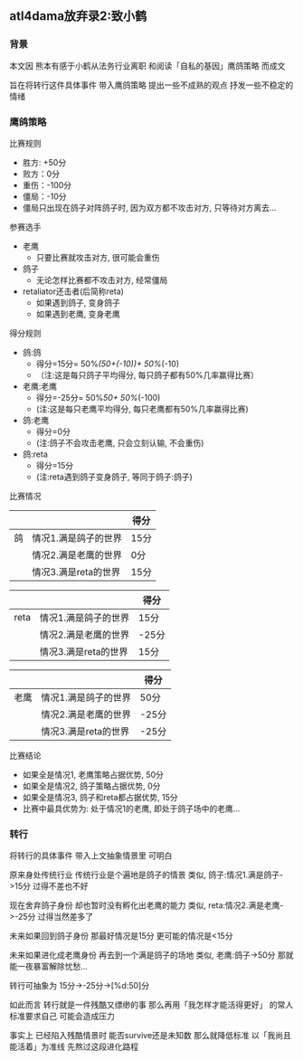 ## atl4dama放弃录2:致小鹤

### 背景
本文因
熊本有感于小鹤从法务行业离职
和阅读「自私的基因」鹰鸽策略
而成文

旨在将转行这件具体事件
带入鹰鸽策略
提出一些不成熟的观点
抒发一些不稳定的情绪

### 鹰鸽策略

比赛规则

- 胜方: +50分
- 败方：0分
- 重伤：-100分
- 僵局：-10分
- 僵局只出现在鸽子对阵鸽子时, 因为双方都不攻击对方, 只等待对方离去...

参赛选手

- 老鹰
    + 只要比赛就攻击对方, 很可能会重伤 
- 鸽子
    + 无论怎样比赛都不攻击对方, 经常僵局 
- retaliator还击者(后简称reta)
    + 如果遇到鸽子, 变身鸽子
    + 如果遇到老鹰, 变身老鹰 

得分规则

- 鸽:鸽 
    + 得分=15分= 50%*(50+(-10))+ 50%*(-10) 
    + （注:这是每只鸽子平均得分, 每只鸽子都有50%几率赢得比赛）
- 老鹰:老鹰 
    + 得分=-25分= 50%*50+ 50%*(-100) 
    + (注:这是每只老鹰平均得分, 每只老鹰都有50%几率赢得比赛)
- 鸽:老鹰
    + 得分=0分 
    + (注:鸽子不会攻击老鹰, 只会立刻认输, 不会重伤)
- 鸽:reta
    + 得分=15分 
    + (注:reta遇到鸽子变身鸽子, 等同于鸽子:鸽子)



比赛情况

|  |  | 得分 |
| --- | --- | --- |
| 鸽 | 情况1.满是鸽子的世界 | 15分 |
|  | 情况2.满是老鹰的世界 | 0分 |
|  | 情况3.满是reta的世界 | 15分 |

|  |  | 得分 |
| --- | --- | --- |
| reta | 情况1.满是鸽子的世界 | 15分 |
|  | 情况2.满是老鹰的世界 | -25分 |
|  | 情况3.满是reta的世界 | 15分 |

|  |  | 得分 |
| --- | --- | --- |
| 老鹰 | 情况1.满是鸽子的世界 | 50分 |
|  | 情况2.满是老鹰的世界 | -25分 |
|  | 情况3.满是reta的世界 | -25分 |

比赛结论

- 如果全是情况1, 老鹰策略占据优势, 50分
- 如果全是情况2, 鸽子策略占据优势, 0分
- 如果全是情况3, 鸽子和reta都占据优势, 15分
- 比赛中最具优势为: 处于情况1的老鹰, 即处于鸽子场中的老鹰...

### 转行

将转行的具体事件
带入上文抽象情景里
可明白

原来身处传统行业
传统行业是个遍地是鸽子的情景
类似, 鸽子:情况1.满是鸽子->15分
过得不差也不好

现在舍弃鸽子身份
却也暂时没有孵化出老鹰的能力
类似, reta:情况2.满是老鹰->-25分
过得当然差多了

未来如果回到鸽子身份
那最好情况是15分
更可能的情况是<15分

未来如果进化成老鹰身份
再去到一个满是鸽子的场地
类似, 老鹰:鸽子->50分
那就能一夜暴富解除忧愁...

转行可抽象为
15分->-25分->[%d:50]分

如此而言
转行就是一件残酷又缥缈的事
那么再用「我怎样才能活得更好」
的常人标准要求自己
可能会造成压力

事实上
已经陷入残酷情景时
能否survive还是未知数
那么就降低标准
以「我尚且能活着」为准线
先熬过这段进化路程


